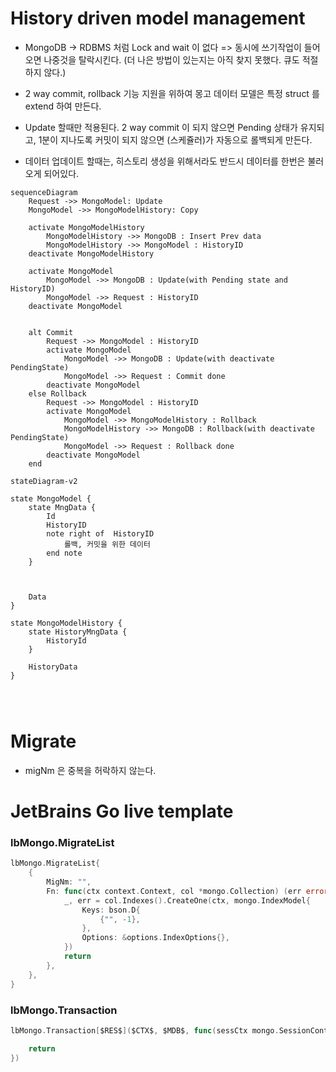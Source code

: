 # History driven model management
* MongoDB -> RDBMS 처럼 Lock and wait 이 없다 => 동시에 쓰기작업이 들어오면 나중것을 탈락시킨다. (더 나은 방법이 있는지는 아직 찾지 못했다. 큐도 적절하지 않다.)
* 2 way commit, rollback 기능 지원을 위하여 몽고 데이터 모델은 특정 struct 를  extend 하여 만든다.

* Update 할때만 적용된다. 2 way commit 이 되지 않으면 Pending 상태가 유지되고, 1분이 지나도록 커밋이 되지 않으면 (스케쥴러)가 자동으로 롤백되게 만든다.
* 데이터 업데이트 할때는, 히스토리 생성을 위해서라도 반드시 데이터를 한번은 불러오게 되어있다.

~~~mermaid
sequenceDiagram
    Request ->> MongoModel: Update 
    MongoModel ->> MongoModelHistory: Copy
   
    activate MongoModelHistory
        MongoModelHistory ->> MongoDB : Insert Prev data
        MongoModelHistory ->> MongoModel : HistoryID
    deactivate MongoModelHistory
    
    activate MongoModel
        MongoModel ->> MongoDB : Update(with Pending state and HistoryID)
        MongoModel ->> Request : HistoryID 
    deactivate MongoModel
    
    
    alt Commit
        Request ->> MongoModel : HistoryID
        activate MongoModel
            MongoModel ->> MongoDB : Update(with deactivate PendingState)
            MongoModel ->> Request : Commit done
        deactivate MongoModel
    else Rollback
        Request ->> MongoModel : HistoryID
        activate MongoModel
            MongoModel ->> MongoModelHistory : Rollback
            MongoModelHistory ->> MongoDB : Rollback(with deactivate PendingState)
            MongoModel ->> Request : Rollback done
        deactivate MongoModel
    end
~~~

~~~mermaid
stateDiagram-v2

state MongoModel {
    state MngData {
        Id
        HistoryID
        note right of  HistoryID
            롤백, 커밋을 위한 데이터
        end note
    }
    

    
    Data
}

state MongoModelHistory {
    state HistoryMngData {
        HistoryId
    }
    
    HistoryData
}




~~~

# Migrate
* migNm 은 중복을 허락하지 않는다.


# JetBrains Go live template
### lbMongo.MigrateList
~~~go 
lbMongo.MigrateList{
    {
        MigNm: "",
        Fn: func(ctx context.Context, col *mongo.Collection) (err error) {
            _, err = col.Indexes().CreateOne(ctx, mongo.IndexModel{
                Keys: bson.D{
                    {"", -1},
                },
                Options: &options.IndexOptions{},
            })
            return
        },
    },
}

~~~

### lbMongo.Transaction
~~~go
lbMongo.Transaction[$RES$]($CTX$, $MDB$, func(sessCtx mongo.SessionContext, sessDB *mongo.Database) (res $RES$, err error) {

	return
})
~~~